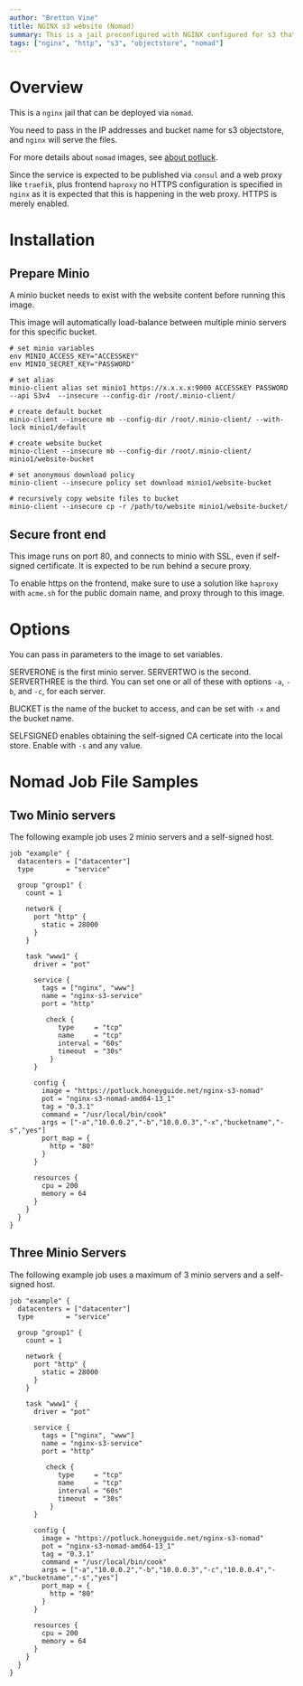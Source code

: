 ```yaml
---
author: "Bretton Vine"
title: NGINX s3 website (Nomad)
summary: This is a jail preconfigured with NGINX configured for s3 that can be deployed via nomad.
tags: ["nginx", "http", "s3", "objectstore", "nomad"]
---
```


# Overview

This is a ```nginx``` jail that can be deployed via ```nomad```.

You need to pass in the IP addresses and bucket name for s3 objectstore, and `nginx` will serve the files.

For more details about ```nomad``` images, see [about potluck](https://potluck.honeyguide.net/micro/about-potluck/).

Since the service is expected to be published via ```consul``` and a web proxy like ```traefik```, plus frontend ```haproxy``` no HTTPS configuration is specified in ```nginx``` as it is expected that this is happening in the web proxy. HTTPS is merely enabled.

# Installation

## Prepare Minio
A minio bucket needs to exist with the website content before running this image.

This image will automatically load-balance between multiple minio servers for this specific bucket.

```
# set minio variables
env MINIO_ACCESS_KEY="ACCESSKEY"
env MINIO_SECRET_KEY="PASSWORD"

# set alias
minio-client alias set minio1 https://x.x.x.x:9000 ACCESSKEY PASSWORD --api S3v4  --insecure --config-dir /root/.minio-client/

# create default bucket
minio-client --insecure mb --config-dir /root/.minio-client/ --with-lock minio1/default

# create website bucket
minio-client --insecure mb --config-dir /root/.minio-client/ minio1/website-bucket

# set anonymous download policy
minio-client --insecure policy set download minio1/website-bucket

# recursively copy website files to bucket
minio-client --insecure cp -r /path/to/website minio1/website-bucket/
```

## Secure front end
This image runs on port 80, and connects to minio with SSL, even if self-signed certificate. It is expected to be run behind a secure proxy.

To enable https on the frontend, make sure to use a solution like `haproxy` with `acme.sh` for the public domain name, and proxy through to this image.

# Options
You can pass in parameters to the image to set variables.

SERVERONE is the first minio server. SERVERTWO is the second. SERVERTHREE is the third. You can set one or all of these with options `-a`, `-b`, and `-c`, for each server.

BUCKET is the name of the bucket to access, and can be set with `-x` and the bucket name. 

SELFSIGNED enables obtaining the self-signed CA certicate into the local store. Enable with `-s` and any value.

# Nomad Job File Samples

## Two Minio servers

The following example job uses 2 minio servers and a self-signed host.

```
job "example" {
  datacenters = ["datacenter"]
  type        = "service"

  group "group1" {
    count = 1

    network {
      port "http" {
        static = 28000
      }
    }

    task "www1" {
      driver = "pot"

      service {
        tags = ["nginx", "www"]
        name = "nginx-s3-service"
        port = "http"

         check {
            type     = "tcp"
            name     = "tcp"
            interval = "60s"
            timeout  = "30s"
          }
      }

      config {
        image = "https://potluck.honeyguide.net/nginx-s3-nomad"
        pot = "nginx-s3-nomad-amd64-13_1"
        tag = "0.3.1"
        command = "/usr/local/bin/cook"
        args = ["-a","10.0.0.2","-b","10.0.0.3","-x","bucketname","-s","yes"]
        port_map = {
          http = "80"
        }
      }

      resources {
        cpu = 200
        memory = 64
      }
    }
  }
}
```

## Three Minio Servers

The following example job uses a maximum of 3 minio servers and a self-signed host.

```
job "example" {
  datacenters = ["datacenter"]
  type        = "service"

  group "group1" {
    count = 1

    network {
      port "http" {
        static = 28000
      }
    }

    task "www1" {
      driver = "pot"

      service {
        tags = ["nginx", "www"]
        name = "nginx-s3-service"
        port = "http"

         check {
            type     = "tcp"
            name     = "tcp"
            interval = "60s"
            timeout  = "30s"
          }
      }

      config {
        image = "https://potluck.honeyguide.net/nginx-s3-nomad"
        pot = "nginx-s3-nomad-amd64-13_1"
        tag = "0.3.1"
        command = "/usr/local/bin/cook"
        args = ["-a","10.0.0.2","-b","10.0.0.3","-c","10.0.0.4","-x","bucketname","-s","yes"]
        port_map = {
          http = "80"
        }
      }

      resources {
        cpu = 200
        memory = 64
      }
    }
  }
}
```
